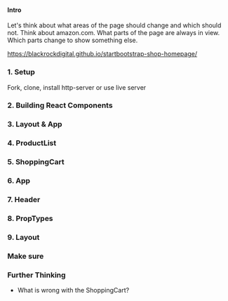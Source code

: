 #### Intro
Let's think about what areas of the page should change and which should not. Think about amazon.com. What parts of the page are always in view. Which parts change to show something else.

https://blackrockdigital.github.io/startbootstrap-shop-homepage/

### 1. Setup
Fork, clone, install http-server or use live server

### 2. Building React Components
 <!-- * Add some more components to /js/components to help better organize our code.
   * ShoppingCart
   * Layout
   * ProductList -->
<!-- * Make function components for now
* Make sure to reference each component file in a script tag in index.html in the proper order
* Make sure to use type="text/babel" -->

### 3. Layout & App
<!-- * Cut out all the JSX from App.js and put it into the Layout component as the returned JSX.
* Use the Layout Component in App so that it can contain children, `<Layout></Layout>`
* You will have to piggy back the props down and change references to `this`.
* Make sure everything still works the same. -->

### 4. ProductList
<!-- * App should not be responsible for mapping products into an array of ProductDetail components
* ProductList should be responsible for this now.
* Move the code from App into this component
* Take prop called products that should be an array of product objects
* Map the product array into ProductDetail components and show them on the page.
* Use this component where needed to show the products -->

### 5. ShoppingCart
<!-- * This component's purpose is to show everything that is in the customer's shopping cart.
* Take a prop called cart which should be an array of product objects
* Map the cart array into ProductDetail components and return this array in JSX
* Code a button for Checkout -->

### 6. App
<!-- * Maintain a piece of state to determine what should be currently show on the page, the list of products or the shopping cart.
* Create a method that allows this value of state to be changed and to re render things.
* Pass this method to the child component that allows the user to change the view, Header
* Use conditional rendering to decide to show ProductList or ShoppingCart as a child of Layout. Show the ProductList by default. -->

### 7. Header
<!-- * Add an onClick to the Products and Items in Cart links
* Take a prop called changeView that is a function
* When the links are clicked, call changeView passing in whatever argument is needed to change the view -->


### 8. PropTypes
<!-- * Go back and use prop types in all your components
* We need to be clear on what props each component requires so that we can be sure to provide them
* Make note of where you are using each component, are you giving it the props that it needs? -->


### 9. Layout
<!-- * Use props.children in the main content area where products are shown instead of showing products -->

### Make sure
<!-- * Class components are using `this` for props and state
* Function components are not using `this` -->

### Further Thinking
* What is wrong with the ShoppingCart?